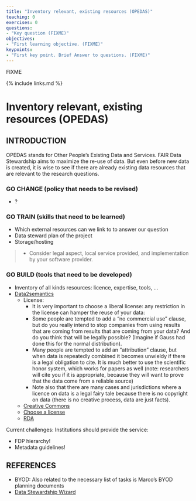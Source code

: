 ```yaml
---
title: "​Inventory relevant, existing resources (OPEDAS)"
teaching: 0
exercises: 0
questions:
- "Key question (FIXME)"
objectives:
- "First learning objective. (FIXME)"
keypoints:
- "First key point. Brief Answer to questions. (FIXME)"
---
```

FIXME

{% include links.md %}

# Inventory relevant, existing resources (OPEDAS)

## INTRODUCTION 
OPEDAS stands for Other People’s Existing Data and Services.
FAIR Data Stewardship aims to maximize the re-use of data. But even before new data is created, it is wise to see if there are already existing data resources that are relevant to the research questions.

### GO CHANGE (policy that needs to be revised) 
- ?

### GO TRAIN (skills that need to be learned) 
- Which external resources can we link to to answer our question
- Data steward plan of the project
- Storage/hosting

> * Consider legal aspect, local service provided, and implementation by your software provider.

### GO BUILD (tools that need to be developed) 
- Inventory of all kinds resources: licence, expertise, tools, …
- [Data2semantics]
  - License:
    - It is very important to choose a liberal license: any restriction in the license can hamper the reuse of your data:
    - Some people are tempted to add a “no commercial use” clause, but do you really intend to stop companies from using results that are coming from results that are coming from your data? And do you think that will be legally possible? (Imagine if Gauss had done this for the normal distribution).
    - Many people are tempted to add an “attribution” clause, but when data is repeatedly combined it becomes unwieldy if there is a legal obligation to cite. It is much better to use the scientific honor system, which works for papers as well (note: researchers will cite you if it is appropriate, because they will want to prove that the data come from a reliable source)
    - Note also that there are many cases and jurisdictions where a licence on data is a legal fairy tale because there is no copyright on data (there is no creative process, data are just facts).
  - [Creative Commons]
  - [Choose a license]
  - [RDA]

[Data2semantics]: https://data2semantics.github.io "Data2semantics"
[Creative Commons]: https://creativecommons.org/choose/   "Creative Commons"
[Choose a license]: https://choosealicense.com/ "Choose a license"
[RDA]:    https://www.rd-alliance.org/rda-codata-legal-interoperability-research-data-principles-and-implementation-guidelines-now   "RDA legal interoperability research data principles and implementation"

Current challenges: Institutions should provide the service:

- FDP hierarchy!
- Metadata guidelines!

## REFERENCES

- BYOD: Also related to the necessary list of tasks is Marco’s BYOD planning documents
- [Data Stewardship Wizard]

[Data Stewardship Wizard]: https://ds-wizard.org/ "DS Wizard"
